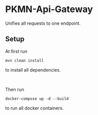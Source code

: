 # PKMN-Api-Gateway
Unifies all requests to one endpoint.

## Setup

At first run
```
mvn clean install
```
to install all dependencies.

<br>

Then run
```
docker-compose up -d --build
```
to run all docker containers.